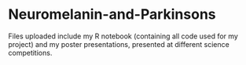 # Neuromelanin-and-Parkinsons

Files uploaded include my R notebook (containing all code used for my project) and my poster presentations, presented at different science competitions.
